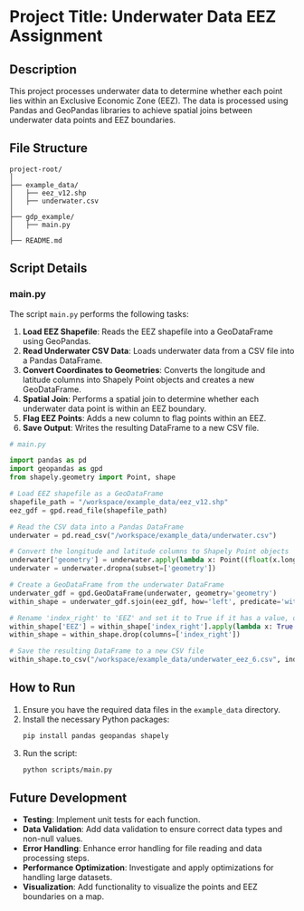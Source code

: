 # Project Title: Underwater Data EEZ Assignment

## Description
This project processes underwater data to determine whether each point lies within an Exclusive Economic Zone (EEZ). The data is processed using Pandas and GeoPandas libraries to achieve spatial joins between underwater data points and EEZ boundaries.

## File Structure
```
project-root/
│
├── example_data/
│   ├── eez_v12.shp
│   ├── underwater.csv
│
├── gdp_example/
│   ├── main.py
│
├── README.md
```

## Script Details

### main.py
The script `main.py` performs the following tasks:
1. **Load EEZ Shapefile**: Reads the EEZ shapefile into a GeoDataFrame using GeoPandas.
2. **Read Underwater CSV Data**: Loads underwater data from a CSV file into a Pandas DataFrame.
3. **Convert Coordinates to Geometries**: Converts the longitude and latitude columns into Shapely Point objects and creates a new GeoDataFrame.
4. **Spatial Join**: Performs a spatial join to determine whether each underwater data point is within an EEZ boundary.
5. **Flag EEZ Points**: Adds a new column to flag points within an EEZ.
6. **Save Output**: Writes the resulting DataFrame to a new CSV file.

```python
# main.py

import pandas as pd
import geopandas as gpd
from shapely.geometry import Point, shape

# Load EEZ shapefile as a GeoDataFrame
shapefile_path = "/workspace/example_data/eez_v12.shp"
eez_gdf = gpd.read_file(shapefile_path)

# Read the CSV data into a Pandas DataFrame
underwater = pd.read_csv("/workspace/example_data/underwater.csv")

# Convert the longitude and latitude columns to Shapely Point objects
underwater['geometry'] = underwater.apply(lambda x: Point((float(x.longitude), float(x.latitude))), axis=1)
underwater = underwater.dropna(subset=['geometry'])

# Create a GeoDataFrame from the underwater DataFrame
underwater_gdf = gpd.GeoDataFrame(underwater, geometry='geometry')
within_shape = underwater_gdf.sjoin(eez_gdf, how='left', predicate='within')

# Rename 'index_right' to 'EEZ' and set it to True if it has a value, otherwise False
within_shape['EEZ'] = within_shape['index_right'].apply(lambda x: True if x >= 0 else False)
within_shape = within_shape.drop(columns=['index_right'])

# Save the resulting DataFrame to a new CSV file
within_shape.to_csv("/workspace/example_data/underwater_eez_6.csv", index=False)
```

## How to Run
1. Ensure you have the required data files in the `example_data` directory.
2. Install the necessary Python packages:
    ```bash
    pip install pandas geopandas shapely
    ```
3. Run the script:
    ```bash
    python scripts/main.py
    ```

## Future Development
- **Testing**: Implement unit tests for each function.
- **Data Validation**: Add data validation to ensure correct data types and non-null values.
- **Error Handling**: Enhance error handling for file reading and data processing steps.
- **Performance Optimization**: Investigate and apply optimizations for handling large datasets.
- **Visualization**: Add functionality to visualize the points and EEZ boundaries on a map.